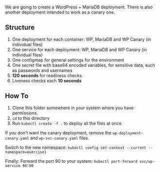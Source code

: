 We are going to create a WordPress + MariaDB deployment. There is also
another deployment intended to work as a canary one.

## Structure

1. One deployment for each container: WP, MariaDB and WP Canary (in individual files)
2. One service for each deployment: WP, MariaDB and WP Canary (in individual files)
3. One configmap for general settings for the environment
4. One secret file with base64 encoded variables, for sensitive data, such as passwords and usernames
5. **120 seconds** for readiness checks.
6. Liveness checks each **10 seconds**

## How To

1. Clone this folder somewhere in your system where you have permissions.
2. ``cd`` to this directory
3. Run ``kubectl create -f .`` to deploy all the files at once.

If you don't want the canary deployment, remove the ``wp-deployment-canary.yaml`` and
``wp-svc-canary.yaml`` files.

Switch to the new namespace: ``kubectl config set-context --current --namespace=exercise1``

Finally: Forward the port 90 to your system: ``kubectl port-forward svc/wp-service 80:90``